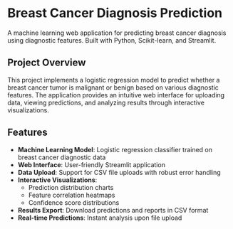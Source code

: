 # Breast Cancer Diagnosis Prediction

A machine learning web application for predicting breast cancer diagnosis using diagnostic features. Built with Python, Scikit-learn, and Streamlit.

## Project Overview

This project implements a logistic regression model to predict whether a breast cancer tumor is malignant or benign based on various diagnostic features. The application provides an intuitive web interface for uploading data, viewing predictions, and analyzing results through interactive visualizations.

## Features

- **Machine Learning Model**: Logistic regression classifier trained on breast cancer diagnostic data
- **Web Interface**: User-friendly Streamlit application
- **Data Upload**: Support for CSV file uploads with robust error handling
- **Interactive Visualizations**: 
  - Prediction distribution charts
  - Feature correlation heatmaps
  - Confidence score distributions
- **Results Export**: Download predictions and reports in CSV format
- **Real-time Predictions**: Instant analysis upon file upload
